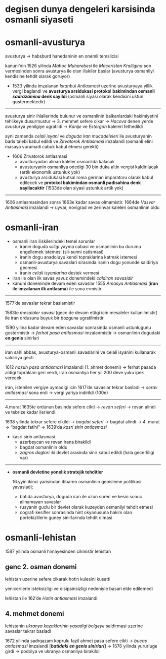 # degisen dunya dengeleri karsisinda osmanli siyaseti

# osmanli-avusturya

avusturya → habsburd hanedaninin en onemli temsilcisi

kanuni’nin 1526 yilinda *Mahoc Muharebesi* ile *Maceristan Kralligina* son vermesinden sonra avusturya ile olan iliskiler baslar (avusturya osmanliyi kendisine tehdit olarak goruyor)

- 1533 yilinda imzalanan *Istanbul Antlasmasi* uzerine avusturyaya yillik vergi baglandi ve **avusturya arsidukasi protokol bakimindan osmanli *sadrazamina* denk sayildi** (osmanli siyasi olarak kendisini ustun gostermektedir)

---

avusturya sinir ihlallerinde bulunur ve osmanlinin balkanlardaki hakimiyetini tehlikeye dusurmustur → 3. mehmet sefere cikar → *Hacova* denen yerde avusturya yenilgiye ugratildi → *Kanije* ve *Estergon* kaleleri fethedildi 

ayni zamanda *celali isyani* ve *doguda iran mucadeleleri* ile avusturyanin baris talebi kabul edildi ve *Zitvatorok Antlasmasi* imzalandi (osmanli elini masaya vuramadi cabuk kabul etmesi gerekti)

- 1606 Zitvatorok antlasmasi
    - avusturyadan alinan kaleler osmanlida kalacak
    - avusturyanin osmanliya odedigi 30 bin duka altin vergisi kaldirilacak (artik ekonomik ustunluk yok)
    - avusturya arsidukasi kutsal roma german imparatoru olarak kabul edilecek ve **protokol bakimindan osmanli padisahina denk sayilacaktir** (1533de olan siyasi ustunluk artik yok)

---

1606 antlasmasindan sonra 1663e kadar savas olmamistir. 1664de *Vasvar Antlasmasi* imzalandi → uyvar, novigrad ve zerinvar kaleleri osmanlinin oldu

# osmanli-iran

- osmanli iran iliskilerindeki temel sorunlar
    - iranin doguda *siiligi* yayma cabasi ve osmanlinin bu durumu engellemek istemesi (sii-sunni catismasi)
    - iranin dogu anadoluyu kendi topraklarina katmak istemesi
    - osmanli-avusturya savaslari sirasinda iranin dogu yonunde saldiriya gecmesi
    - iranin *celali isyanlarina* destek vermesi
- iran ile olan ilk savas yavuz donemindeki *caldiran savasidir*
- kanuni doneminde devam eden savaslar 1555 *Amasya Antlasmasi* (**iran ile imzalanan ilk antlasma**) ile sona ermistir

---

1577’de savaslar tekrar baslamistir

1583te *mesalaler savasi* (gece de devam ettigi icin mesaleler kullanilmistir) ile iran ordusunu buyuk bir bozguna ugratilmistir

1590 yilina kadar devam eden savaslar sonrasinda osmanli ustunlugunu gostermistir → *ferhat pasa antlasmasi* imzalanmistir → osmanlinin dogudaki **en genis** sinirlari

---

iran sahi abbas, avusturya-osmanli savaslarini ve celali isyanini kullanarak saldiriya gecti

1612 *nasuh pasa antlasmasi* imzalandi (1. ahmet donemi) → ferhat pasada aldigi topraklari geri verdi, iran osmanliya her yil 200 deve yuku ipek verecek

iran, istenilen vergiye uymadigi icin 1617’de savaslar tekrar basladi → *serav antlasmasi* sona erdi → vergi yariya indirildi (100e)

---

4.murat 1635te ordunun basinda sefere cikti → *revan seferi* → revan alindi ve tebrize kadar ilerlendi

1638 yilinda tekrar sefere cikildi → *bagdat seferi* → bagdat alindi → 4. murat → “bagdat fatihi” → 1639’da *kasri sirin antlasmasi* 

- kasri sirin antlasmasi
    - azerbeycan ve revan irana birakildi
    - bagdat osmanlinin oldu
    - *zagros daglari* iki devlet arasinda sinir kabul edildi (hala gecerliligi var)

---

- **osmanli devletine yonelik stratejik tehditler**
    
    16.yyin ikinci yarisindan itibaren osmanlinin genisleme politikasi yavasladi;
    
    - batida avusturya, doguda iran ile uzun suren ve kesin sonuc alinamayan savaslar
    - rusyanin guclu bir devlet olarak kuzeyden osmanliyi tehdit etmesi
    - cografi kesifler sonrasinda hint okyanusuna hakim olan portekizlilerin guney sinirlarinda tehdit olmasi

# osmanli-lehistan

1587 yilinda osmanli himayesinden cikmistir lehistan

## genc 2. osman donemi

lehistan uzerine sefere cikarak hotin kulesini kusatti

yenicerilerin isteksizligi ve disipsinsizligi nedeniyle basari elde edilemedi 

lehistan ile 162’de *Hotin antlasmasi* imzalandi

## 4. mehmet donemi

lehistanin *ukranya kazaklarinin yasadigi bolgeye* saldirmasi uzerine savaslar tekrar basladi

1672 yilinda sadrqazam koprulu fazil ahmet pasa sefere cikti → *bucas antlasmasi* imzalandi [***batidaki en genis sinirlari*]** → 1676 yilinda yururluge girdi → podolya ve ukranya osmanliya birakildi